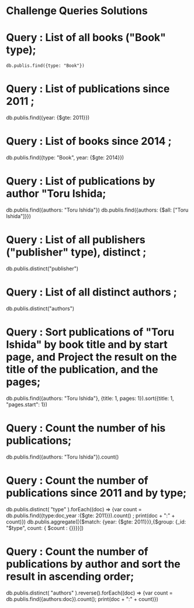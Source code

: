 # Challenge Queries Solutions

# Query : List of all books ("Book" type);

```
db.publis.find({type: "Book"})
```

# Query : List of publications since 2011 ;

db.publis.find({year: {$gte: 2011}})

# Query : List of books since 2014 ;

db.publis.find({type: "Book", year: {$gte: 2014}})

# Query : List of publications by author "Toru Ishida;

db.publis.find({authors: "Toru Ishida"})
db.publis.find({authors: {$all: ["Toru Ishida"]}})


# Query : List of all publishers ("publisher" type), distinct ;

db.publis.distinct("publisher")

# Query : List of all distinct authors ;

db.publis.distinct("authors")

# Query : Sort publications of "Toru Ishida" by book title and by start page, and Project the result on the title of the publication, and the pages;

db.publis.find({authors: "Toru Ishida"}, {title: 1, pages: 1}).sort({title: 1, "pages.start": 1})

# Query : Count the number of his publications;

db.publis.find({authors: "Toru Ishida"}).count()

# Query : Count the number of publications since 2011 and by type;

db.publis.distinct( "type" ).forEach((doc) => {var count = db.publis.find({type:doc,year :{$gte: 2011}}).count() ; print(doc + ":" + count)})
db.publis.aggregate([{$match: {year: {$gte: 2011}}},{$group: {_id: "$type", count: { $count : {}}}}])

# Query : Count the number of publications by author and sort the result in ascending order;

db.publis.distinct( "authors" ).reverse().forEach((doc) => {var count = db.publis.find({authors:doc}).count(); print(doc + ":" + count)})
